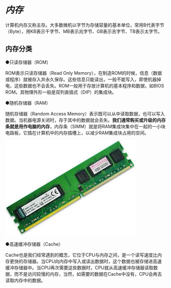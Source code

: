 # _内存_

计算机内存又称主存。大多数微机以字节为存储容量的基本单位，常用B代表字节（Byte），用KB表示千字节、MB表示兆字节、GB表示吉字节、TB表示太字节。

## 内存分类

●只读存储器（ROM）

ROM表示只读存储器（Read Only Memory），在制造ROM的时候，信息（数据或程序）就被存入并永久保存。这些信息只能读出，一般不能写入，即使机器掉电，这些数据也不会丢失。ROM一般用于存放计算机的基本程序和数据，如BIOS ROM。其物理外形一般是双列直插式（DIP）的集成块。

●随机存储器（RAM）

随机存储器（Random Access Memory）表示既可以从中读取数据，也可以写入数据。当机器电源关闭时，存于其中的数据就会丢失。**我们通常购买或升级的内存条就是用作电脑的内存**，内存条（SIMM）就是将RAM集成块集中在一起的一小块电路板，它插在计算机中的内存插槽上，以减少RAM集成块占用的空间。

![](/assets/importme.png)

●高速缓冲存储器（Cache）

Cache也是我们经常遇到的概念，它位于CPU与内存之间，是一个读写速度比内存更快的存储器。当CPU向内存中写入或读出数据时，这个数据也被存储进高速缓冲存储器中。当CPU再次需要这些数据时，CPU就从高速缓冲存储器读取数据，而不是访问较慢的内存，当然，如需要的数据在Cache中没有，CPU会再去读取内存中的数据。

